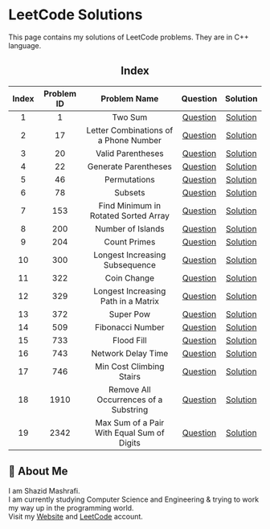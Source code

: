# LeetCode Solutions

This page contains my solutions of LeetCode problems. They are in C++ language.  


<div align="center">

## Index 

| Index | Problem ID | Problem Name | Question | Solution |
|:-----:| :--------: | :----------: | :------: | :------: |
| 1 | 1 | Two Sum | [Question](https://leetcode.com/problems/two-sum) | [Solution](https://github.com/ShazidMashrafi/LeetCode/tree/main/Codes/1%20-%20Two%20Sum)
| 2 | 17 | Letter Combinations of a Phone Number | [Question](https://leetcode.com/problems/letter-combinations-of-a-phone-number) | [Solution](https://github.com/ShazidMashrafi/LeetCode/tree/main/Codes/17%20-%20Letter%20Combinations%20of%20a%20Phone%20Number)
| 3 | 20 | Valid Parentheses | [Question](https://leetcode.com/problems/valid-parentheses) | [Solution](https://github.com/ShazidMashrafi/LeetCode/tree/main/Codes/20%20-%20Valid%20Parentheses)
| 4 | 22 | Generate Parentheses | [Question](https://leetcode.com/problems/generate-parentheses) | [Solution](https://github.com/ShazidMashrafi/LeetCode/tree/main/Codes/22%20-%20Generate%20Parentheses)
| 5 | 46 | Permutations | [Question](https://leetcode.com/problems/permutations) | [Solution](https://github.com/ShazidMashrafi/LeetCode/tree/main/Codes/46%20-%20Permutations)
| 6 | 78 | Subsets | [Question](https://leetcode.com/problems/subsets) | [Solution](https://github.com/ShazidMashrafi/LeetCode/tree/main/Codes/78%20-%20Subsets)
| 7 | 153 | Find Minimum in Rotated Sorted Array | [Question](https://leetcode.com/problems/find-minimum-in-rotated-sorted-array) | [Solution](https://github.com/ShazidMashrafi/LeetCode/tree/main/Codes/153%20-%20Find%20Minimum%20in%20Rotated%20Sorted%20Array)
| 8 | 200 | Number of Islands | [Question](https://leetcode.com/problems/number-of-islands) | [Solution](https://github.com/ShazidMashrafi/LeetCode/tree/main/Codes/200%20-%20Number%20of%20Islands)
| 9 | 204 | Count Primes | [Question](https://leetcode.com/problems/count-primes) | [Solution](https://github.com/ShazidMashrafi/LeetCode/tree/main/Codes/204%20-%20Count%20Primes)
| 10 | 300 | Longest Increasing Subsequence | [Question](https://leetcode.com/problems/longest-increasing-subsequence) | [Solution](https://github.com/ShazidMashrafi/LeetCode/tree/main/Codes/300%20-%20Longest%20Increasing%20Subsequence)
| 11 | 322 | Coin Change | [Question](https://leetcode.com/problems/coin-change) | [Solution](https://github.com/ShazidMashrafi/LeetCode/tree/main/Codes/322%20-%20Coin%20Change)
| 12 | 329 | Longest Increasing Path in a Matrix | [Question](https://leetcode.com/problems/longest-increasing-path-in-a-matrix) | [Solution](https://github.com/ShazidMashrafi/LeetCode/tree/main/Codes/329%20-%20Longest%20Increasing%20Path%20in%20a%20Matrix)
| 13 | 372 | Super Pow | [Question](https://leetcode.com/problems/super-pow) | [Solution](https://github.com/ShazidMashrafi/LeetCode/tree/main/Codes/372%20-%20Super%20Pow)
| 14 | 509 | Fibonacci Number | [Question](https://leetcode.com/problems/fibonacci-number) | [Solution](https://github.com/ShazidMashrafi/LeetCode/tree/main/Codes/509%20-%20Fibonacci%20Number)
| 15 | 733 | Flood Fill | [Question](https://leetcode.com/problems/flood-fill) | [Solution](https://github.com/ShazidMashrafi/LeetCode/tree/main/Codes/733%20-%20Flood%20Fill)
| 16 | 743 | Network Delay Time | [Question](https://leetcode.com/problems/network-delay-time) | [Solution](https://github.com/ShazidMashrafi/LeetCode/tree/main/Codes/743%20-%20Network%20Delay%20Time)
| 17 | 746 | Min Cost Climbing Stairs | [Question](https://leetcode.com/problems/min-cost-climbing-stairs) | [Solution](https://github.com/ShazidMashrafi/LeetCode/tree/main/Codes/746%20-%20Min%20Cost%20Climbing%20Stairs)
| 18 | 1910 | Remove All Occurrences of a Substring | [Question](https://leetcode.com/problems/remove-all-occurrences-of-a-substring) | [Solution](https://github.com/ShazidMashrafi/LeetCode/tree/main/Codes/1910%20-%20Remove%20All%20Occurrences%20of%20a%20Substring)
| 19 | 2342 | Max Sum of a Pair With Equal Sum of Digits | [Question](https://leetcode.com/problems/max-sum-of-a-pair-with-equal-sum-of-digits) | [Solution](https://github.com/ShazidMashrafi/LeetCode/tree/main/Codes/2342%20-%20Max%20Sum%20of%20a%20Pair%20With%20Equal%20Sum%20of%20Digits)



</div>

## 🚀 About Me

I am Shazid Mashrafi.  
I am currently studying Computer Science and Engineering & trying to work my way up in the programming world.     
Visit my [Website](https://shazidmashrafi.com) and [LeetCode](https://leetcode.com/shazidmashrafi) account.